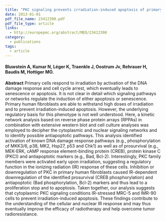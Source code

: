 ```yaml
---
title: "PKC signaling prevents irradiation-induced apoptosis of primary human fibroblasts"
date: 2013-01-01
pdf_file_name: 23412390.pdf
pdf_file_type: article
links:
  - http://europepmc.org/abstract/MED/23412390
category:
  - publications
tags:
  - article
---
```


#### Bluwstein A, Kumar N, Léger K, Traenkle J, Oostrum Jv, Rehrauer H, Baudis M, Hottiger MO.

**Abstract** Primary cells respond to irradiation by activation of the DNA damage response and cell cycle arrest, which eventually leads to senescence or apoptosis. It is not clear in detail which signaling pathways or networks regulate the induction of either apoptosis or senescence. Primary human fibroblasts are able to withstand high doses of irradiation and to prevent irradiation-induced apoptosis. However, the underlying regulatory basis for this phenotype is not well understood. Here, a kinetic network analysis based on reverse phase protein arrays (RPPAs) in combination with extensive western blot and cell culture analyses was employed to decipher the cytoplasmic and nuclear signaling networks and to identify possible antiapoptotic pathways. This analysis identified activation of known DNA damage response pathways (e.g., phosphorylation of MKK3/6, p38, MK2, Hsp27, p53 and Chk1) as well as of prosurvival (e.g., MEK-ERK, cAMP response element-binding protein (CREB), protein kinase C (PKC)) and antiapoptotic markers (e.g., Bad, Bcl-2). Interestingly, PKC family members were activated early upon irradiation, suggesting a regulatory function in the ionizing radiation (IR) response of these cells. Inhibition or downregulation of PKC in primary human fibroblasts caused IR-dependent downregulation of the identified prosurvival (CREB phosphorylation) and antiapoptotic (Bad phosphorylation, Bcl-2) markers and thus lead to a proliferation stop and to apoptosis. Taken together, our analysis suggests that cytoplasmic PKC signaling conditions IR-stressed MRC-5 and IMR-90 cells to prevent irradiation-induced apoptosis. These findings contribute to the understanding of the cellular and nuclear IR response and may thus eventually improve the efficacy of radiotherapy and help overcome tumor radioresistance.

